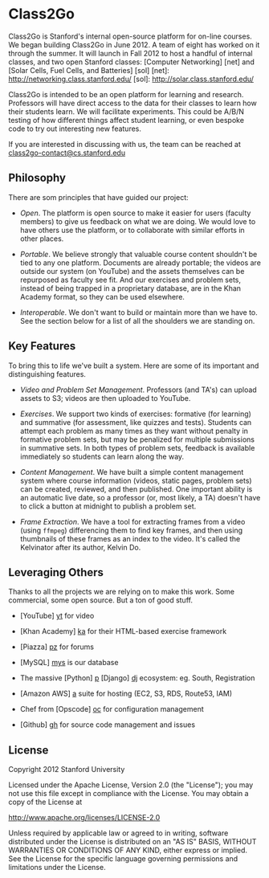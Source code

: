 Class2Go 
========

Class2Go is Stanford's internal open-source platform for on-line courses. We
began building Class2Go in June 2012. A team of eight has worked on
it through the summer. It will launch in Fall 2012 to host a handful
of internal classes, and two open Stanford classes: [Computer
Networking] [net] and [Solar Cells, Fuel Cells, and Batteries] [sol]
  [net]: http://networking.class.stanford.edu/
  [sol]: http://solar.class.stanford.edu/

Class2Go is intended to be an open platform for learning and research.
Professors will have direct access to the data for their classes
to learn how their students learn. We will facilitate experiments.
This could be A/B/N testing of how different things affect student
learning, or even bespoke code to try out interesting new features.

If you are interested in discussing with us, the team can be reached 
at <class2go-contact@cs.stanford.edu>


Philosophy 
----------

There are som principles that have guided our project:

* *Open*. The platform is open source to make it easier for users
    (faculty members) to give us feedback on what we are doing.
    We would love to have others use the platform, or
    to collaborate with similar efforts in other places.

* *Portable*. We believe strongly that valuable course content
    shouldn't be tied to any one platform. Documents are already
    portable; the videos are outside our system (on YouTube) and
    the assets themselves can be repurposed as faculty see fit.
    And our exercises and problem sets, instead of being trapped
    in a proprietary database, are in the Khan Academy format, so
    they can be used elsewhere.

* *Interoperable*. We don't want to build or maintain more than we
    have to. See the section below for a list of all the shoulders
    we are standing on.


Key Features
------------

To bring this to life we've built a system. Here are some of its
important and distinguishing features.

* *Video and Problem Set Management*. Professors (and TA's) can
    upload assets to S3; videos are then uploaded to YouTube.

* *Exercises*. We support two kinds of exercises: formative (for
    learning) and summative (for assessment, like quizzes and tests).
    Students can attempt each problem as many times as they want
    without penalty in formative problem sets, but may be penalized
    for multiple submissions in summative sets. In both types of
    problem sets, feedback is available immediately so students can
    learn along the way.

* *Content Management*. We have built a simple content management
    system where course information (videos, static pages, problem
    sets) can be created, reviewed, and then published. One important
    ability is an automatic live date, so a professor (or, most
    likely, a TA) doesn't have to click a button at midnight to
    publish a problem set.

* *Frame Extraction*. We have a tool for extracting frames from
    a video (using ```ffmpeg```) differencing them to find key
    frames, and then using thumbnails of these frames as an index
    to the video. It's called the Kelvinator after its author,
    Kelvin Do.


Leveraging Others
-----------------

Thanks to all the projects we are relying on to make this work. Some
commercial, some open source. But a ton of good stuff.

* [YouTube] [yt] for video
* [Khan Academy] [ka] for their HTML-based exercise framework
* [Piazza] [pz] for forums
* [MySQL] [mys] is our database
* The massive [Python] [p] [Django] [dj] ecosystem: eg. South, Registration
* [Amazon AWS] [a] suite for hosting (EC2, S3, RDS, Route53, IAM)
* Chef from [Opscode] [oc] for configuration management
* [Github] [gh] for source code management and issues

  [yt]:   http://www.youtube.com/
  [ka]:   http://www.khanacademy.org/
  [pz]:   http://www.piazza.com/
  [mys]:  http://www.mysql.org/
  [p]:    http://www.python.org/
  [dj]:   http://www.djangoproject.com/
  [a]:    http://aws.amazon.com/
  [oc]:   http://www.opscode.org/
  [gh]:   http://www.github.com/


License
-------

Copyright 2012 Stanford University

Licensed under the Apache License, Version 2.0 (the "License"); 
you may not use this file except in compliance with the License. 
You may obtain a copy of the License at 

<http://www.apache.org/licenses/LICENSE-2.0>

Unless required by applicable law or agreed to in writing, software 
distributed under the License is distributed on an "AS IS" BASIS, 
WITHOUT WARRANTIES OR CONDITIONS OF ANY KIND, either express or implied. 
See the License for the specific language governing permissions and 
limitations under the License.

